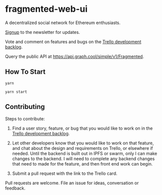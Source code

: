 # fragmented-web-ui
A decentralized social network for Ethereum enthusiasts.
    
[Signup](http://www.fragmented.world) to the newsletter for updates.

Vote and comment on features and bugs on the [Trello development backlog](https://trello.com/b/Wv349ITE/fragmented-development-backlog).

Query the public API at https://api.graph.cool/simple/v1/Fragmented.

## How To Start

`yarn`

`yarn start`

## Contributing

Steps to contribute:

1. Find a user story, feature, or bug that you would like to work on in the [Trello development backlog](https://trello.com/b/Wv349ITE/fragmented-development-backlog).

2. Let other developers know that you would like to work on that feature, and chat about the design and requirements on Trello, or elsewhere if needed. Until the backend is built out in IPFS or swarm, only I can make changes to the backend. I will need to complete any backend changes that need to made for the feature, and then front end work can begin.

3. Submit a pull request with the link to the Trello card.

Pull requests are welcome. File an issue for ideas, conversation or feedback.
